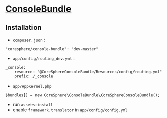 [ConsoleBundle](https://github.com/CoreSphere/ConsoleBundle)
===============

Installation
------------

- ``composer.json`` :
```
"coresphere/console-bundle": "dev-master"
```
- ``app/config/routing_dev.yml`` :
```
_console:
    resource: "@CoreSphereConsoleBundle/Resources/config/routing.yml"
    prefix: /_console
```
- ``app/AppKernel.php``
```
$bundles[] = new CoreSphere\ConsoleBundle\CoreSphereConsoleBundle();
```
- run ``assets:install``
- enable ``framework.translator`` in ``app/config/config.yml``
